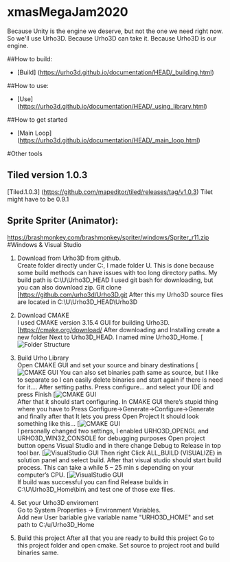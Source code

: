 # xmasMegaJam2020
Because Unity is the engine we deserve, but not the one we need right now. So we'll use Urho3D. Because Urho3D can take it. Because Urho3D is our engine.

##How to build:  
* [Build] (https://urho3d.github.io/documentation/HEAD/_building.html)  <br/>

##How to use:  
* [Use] (https://urho3d.github.io/documentation/HEAD/_using_library.html)  <br/>

##How to get started  
* [Main Loop] (https://urho3d.github.io/documentation/HEAD/_main_loop.html)  <br/>

#Other tools  
## Tiled version 1.0.3  
 [Tiled.1.0.3] (https://github.com/mapeditor/tiled/releases/tag/v1.0.3) 
 Tilet might have to be 0.9.1
 ## Sprite  Spriter (Animator): 
  https://brashmonkey.com/brashmonkey/spriter/windows/Spriter_r11.zip
  <br/>
#Windows & Visual Studio  
1. Download from Urho3D from github.  
   Create folder directly under C:, I made folder U. 
   This is done because some build methods can have issues with too long directory paths. 
   My build path is C:\U\Urho3D_HEAD I used git bash for downloading, but you can also download zip. 
   Git clone [https://github.com/urho3d/Urho3D.git 
   After this my Urho3D source files are located in C:\U\Urho3D_HEAD\Urho3D 
2. Download CMAKE  
    I used CMAKE version 3.15.4 GUI for building Urho3D. [https://cmake.org/download/
    After downloading and Installing create a new folder Next to Urho3D_HEAD. I named mine Urho3D_Home. 
    [![Folder Structure](./Documentation/img/Cmake_01.png?raw=true)  
3. Build Urho Library  
   Open CMAKE GUI and set your source and binary destinations 
   [![CMAKE GUI](./Documentation/img/Cmake_01.png?raw=true)
   You can also set binaries path same as source, but I like to separate so I can easily delete binaries and start again 
   if there is need for it....
   After setting paths. Press configure... and select your IDE and press Finish
   [![CMAKE GUI](./Documentation/img/Cmake_02.png?raw=true)  
   After that it should start configuring. In CMAKE GUI there’s stupid thing where you have to Press 
   Configure->Generate->Configure->Generate and finally after that It lets you press Open Project 
   It should look something like this...
   [![CMAKE GUI](./Documentation/img/Cmake_03.png?raw=true)  
   I personally changed two settings, I enabled URHO3D_OPENGL and  URHO3D_WIN32_CONSOLE for debugging purposes 
   Open project button opens Visual Studio and in there change Debug to Release in top tool bar.
   [![VisualStudio GUI](./Documentation/img/VisualStudio_01.png?raw=true)
   Then right Click ALL_BUILD (VISUALIZE) in solution panel and select build. 
   After that visual studio should start build process. 
   This can take a while 5 – 25 min s depending on your computer’s CPU. 
   [![VisualStudio GUI](./Documentation/img/VisualStudio_02.png?raw=true)  
   If build was successful you can find Release builds in 
   C:\U\Urho3D_Home\bin\ and test one of those exe files. 
4. Set your Urho3D enviroment  
   Go to System Properties -> Environment Variables.  
   Add new User bariable give variable name "URHO3D_HOME" and set path to C:/u/Urho3D_Home
5. Build this project
   After all that you are ready to build this project
   Go to this project folder and open cmake.
   Set source to project root and build binaries same. 

   ```
 